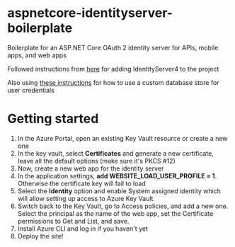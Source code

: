 # aspnetcore-identityserver-boilerplate
Boilerplate for an ASP.NET Core OAuth 2 identity server for APIs, mobile apps, and web apps

Followed instructions from [here](https://www.scottbrady91.com/Identity-Server/Getting-Started-with-IdentityServer-4) for adding IdentityServer4 to the project

Also using [these instructions](https://mcguirev10.com/2018/01/02/identityserver4-without-entity-framework.html) for how to use a custom database store for user credentials



# Getting started

1. In the Azure Portal, open an existing Key Vault resource or create a new one
1. In the key vault, select **Certificates** and generate a new certificate, leave all the default options (make sure it's PKCS #12)
1. Now, create a new web app for the identity server
1. In the application settings, **add WEBSITE_LOAD_USER_PROFILE = 1**. Otherwise the certificate key will fail to load
1. Select the **Identity** option and enable System assigned identity which will allow setting up access to Azure Key Vault.
1. Switch back to the Key Vault, go to Access policies, and add a new one. Select the principal as the name of the web app, set the Certificate permissions to Get and List, and save.
1. Install Azure CLI and log in if you haven't yet
1. Deploy the site!
